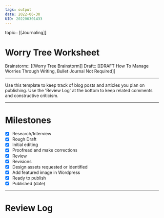 ```yaml
---
tags: output 
date: 2022-06-30
UID: 202206301433
---
```

topic:: [[Journaling]]

# Worry Tree Worksheet

Brainstorm:: [[Worry Tree Brainstorm]]
Draft:: [[DRAFT How To Manage Worries Through Writing, Bullet Journal Not Required]]

---

Use this template to keep track of blog posts and articles you plan on publishing. Use the 'Review Log' at the bottom to keep related comments and constructive criticism.

---

# Milestones
- [x] Research/Interview
- [x] Rough Draft
- [x] Initial editing
- [x] Proofread and make corrections
- [x] Review 
- [x] Revisions
- [x] Design assets requested or identified
- [x] Add featured image in Wordpress
- [x] Ready to publish
- [x] Published (date)

---

# Review Log
